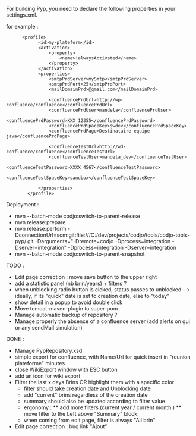 For building Pyp, you need to declare the following properties in your settings.xml.

for example :
```
	  <profile>
            <id>my-plateform</id>
            <activation>
                <property>
                    <name>!alwaysActivated</name>
                </property>
            </activation>
            <properties>
                <smtpPrdServer>mySmtp</smtpPrdServer>
                <smtpPrdPort>25</smtpPrdPort>
                <mailDomainPrd>@gmail.com</mailDomainPrd>

                <confluencePrdUrl>http://wp-confluence/confluence</confluencePrdUrl>
                <confluencePrdUser>mandela</confluencePrdUser>
                <confluencePrdPassword>XXX_12355</confluencePrdPassword>
                <confluencePrdSpaceKey>swdev</confluencePrdSpaceKey>
                <confluencePrdPage>Destinataire equipe java</confluencePrdPage>
				
				<confluenceTestUrl>http://wd-confluence/confluence</confluenceTestUrl>
				<confluenceTestUser>mandela_dev</confluenceTestUser>
				<confluenceTestPassword>XXXX_4567</confluenceTestPassword>
				<confluenceTestSpaceKey>sandbox</confluenceTestSpaceKey>

            </properties>
        </profile>
```

Deployment :
* mvn --batch-mode codjo:switch-to-parent-release
* mvn release:prepare
*  mvn release:perform -DconnectionUrl=scm:git:file:///C:/dev/projects/codjo/tools/codjo-tools-pyp/.git -Darguments="-Dremote=codjo -Dprocess=integration -Dserver=integration" -Dprocess=integration -Dserver=integration
* mvn --batch-mode codjo:switch-to-parent-snapshot

TODO :
* Edit page correction : move save button to the upper right
* add a statistic panel (nb brin/years) + filters ?
* when unblocking radio button is clcked, status passes to unblocked
  --> ideally, if its "quick" date is set to creation date, else to "today"
* show detail in a popup to avoid double click
* Move tomcat-maven-plugin to super-pom
* Manage automatic backup of repository ?
* Manage properly the absence of a confluence server (add alerts on gui or any sendMail simulation)

DONE :
* Manage PypRepository.xsd
* simple export for confluence, with Name/Url for quick insert in "reunion plateforme" minutes
* close WikiExport window with ESC button
* add an icon for wiki export
* Filter the last x days Brins OR highlight them with a specific color
   * filter should take creation date and Unblocking date
   * add "current" brins regardless of the creation date
   * summary should also be updated according to filter value
   * ergonomy :
          ** add more filters (current year / current month )
          ** move filter to the Left above "Summary" block.
   * when coming from edit page, filter is always "All brin"
* Edit page correction : bug link "Ajout"
